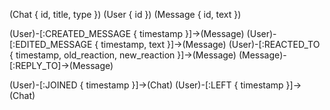 (Chat { id, title, type })
(User { id })
(Message { id, text })

(User)-[:CREATED_MESSAGE { timestamp }]->(Message)
(User)-[:EDITED_MESSAGE { timestamp, text }]->(Message)
(User)-[:REACTED_TO { timestamp, old_reaction, new_reaction }]->(Message)
(Message)-[:REPLY_TO]->(Message)

(User)-[:JOINED { timestamp }]->(Chat)
(User)-[:LEFT { timestamp }]->(Chat)